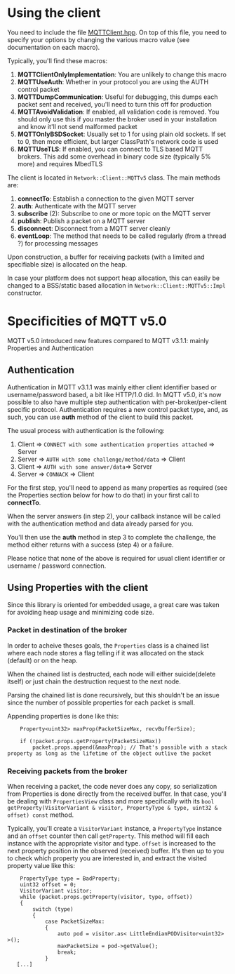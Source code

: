 # Using the client 

You need to include the file [MQTTClient.hpp](https://github.com/X-Ryl669/eMQTT5/blob/master/lib/include/Network/Clients/MQTT.hpp).
On top of this file, you need to specify your options by changing the various macro value (see documentation on each macro).

Typically, you'll find these macros:

1. **MQTTClientOnlyImplementation**: You are unlikely to change this macro
2. **MQTTUseAuth**: Whether in your protocol you are using the AUTH control packet
3. **MQTTDumpCommunication**: Useful for debugging, this dumps each packet sent and received, you'll need to turn this off for production
4. **MQTTAvoidValidation**: If enabled, all validation code is removed. You should only use this if you master the broker used in your installation and know it'll not send malformed packet
5. **MQTTOnlyBSDSocket**: Usually set to 1 for using plain old sockets. If set to 0, then more efficient, but larger ClassPath's network code is used
6. **MQTTUseTLS**: If enabled, you can connect to TLS based MQTT brokers. This add some overhead in binary code size (typically 5% more) and requires MbedTLS  

The client is located in `Network::Client::MQTTv5` class.
The main methods are:

1. **connectTo**: Establish a connection to the given MQTT server 
2. **auth**: Authenticate with the MQTT server
2. **subscribe** (2): Subscribe to one or more topic on the MQTT server 
3. **publish**: Publish a packet on a MQTT server 
4. **disconnect**: Disconnect from a MQTT server cleanly 
5. **eventLoop**: The method that needs to be called regularly (from a thread ?) for processing messages

Upon construction, a buffer for receiving packets (with a limited and specifiable size) is allocated on the heap.

In case your platform does not support heap allocation, this can easily be changed to a BSS/static based allocation in `Network::Client::MQTTv5::Impl` constructor. 

# Specificities of MQTT v5.0
MQTT v5.0 introduced new features compared to MQTT v3.1.1: mainly Properties and Authentication

## Authentication
Authentication in MQTT v3.1.1 was mainly either client identifier based or username/password based, a bit like HTTP/1.0 did.
In MQTT v5.0, it's now possible to also have multiple step authentication with per-broker/per-client specific protocol.
Authentication requires a new control packet type, and, as such, you can use **auth** method of the client to build this packet.

The usual process with authentication is the following:

1. Client => `CONNECT with some authentication properties attached` => Server
2. Server => `AUTH with some challenge/method/data` => Client
3. Client => `AUTH with some answer/data`=> Server
4. Server => `CONNACK` => Client

For the first step, you'll need to append as many properties as required (see the Properties section below for how to do that) in your first call to **connectTo**.

When the server answers (in step 2), your callback instance will be called with the authentication method and data already parsed for you.

You'll then use the **auth** method in step 3 to complete the challenge, the method either returns with a success (step 4) or a failure.

Please notice that none of the above is required for usual client identifier or username / password connection.

## Using Properties with the client

Since this library is oriented for embedded usage, a great care was taken for avoiding heap usage and minimizing code size.

### Packet in destination of the broker
In order to acheive theses goals, the `Properties` class is a chained list where each node stores a flag telling if it was allocated on the stack (default) or on the heap.

When the chained list is destructed, each node will either suicide(delete itself) or just chain the destruction request to the next node.

Parsing the chained list is done recursively, but this shouldn't be an issue since the number of possible properties for each packet is small.

Appending properties is done like this:

```
    Property<uint32> maxProp(PacketSizeMax, recvBufferSize);
    
    if (!packet.props.getProperty(PacketSizeMax))
        packet.props.append(&maxProp); // That's possible with a stack property as long as the lifetime of the object outlive the packet
```

### Receiving packets from the broker
When receiving a packet, the code never does any copy, so serialization from Properties is done directly from the received buffer.
In that case, you'll be dealing with `PropertiesView` class and more specifically with its `bool getProperty(VisitorVariant & visitor, PropertyType & type, uint32 & offset) const` method.

Typically, you'll create a `VisitorVariant` instance, a `PropertyType` instance and an `offset` counter then call `getProperty`.
This method will fill each instance with the appropriate visitor and type. `offset` is increased to the next property position in the observed (received) buffer.
It's then up to you to check which property you are interested in, and extract the visited property value like this:

```
    PropertyType type = BadProperty;
    uint32 offset = 0;
    VisitorVariant visitor;
    while (packet.props.getProperty(visitor, type, offset))
    {
        switch (type)
        {
            case PacketSizeMax:
            {
                auto pod = visitor.as< LittleEndianPODVisitor<uint32> >();
                maxPacketSize = pod->getValue();
                break;
            }
   [...]
```


